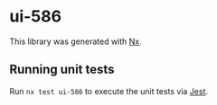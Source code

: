 # ui-586

This library was generated with [Nx](https://nx.dev).

## Running unit tests

Run `nx test ui-586` to execute the unit tests via [Jest](https://jestjs.io).
